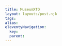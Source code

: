 ```yaml
---
title: MuseumXTD  
layout: layouts/post.njk  
tags: 
alias:
eleventyNavigation:
  key: 
  parent: 
---
```


